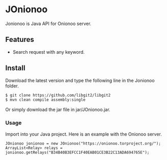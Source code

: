 # JOnionoo

Jonionoo is Java API for Onionoo server.

## Features

- Search request with any keyword.

## Install

Download the latest version and type the following line in the Jonionoo folder.

```bash
$ git clone https://github.com/libgit2/libgit2
$ mvn clean compile assembly:single
```

Or simply download the jar file in jar/JOnionoo.jar.

### Usage
Import into your Java project. Here is an example with the Onionoo server.
```
JOnionoo jonionoo = new JOnionoo("https://onionoo.torproject.org/");
ArrayList<Relay> relays = jonionoo.getRelays("B34B40B3EFCC1F40EAB01CE3B22C13ADA694765E");
```
